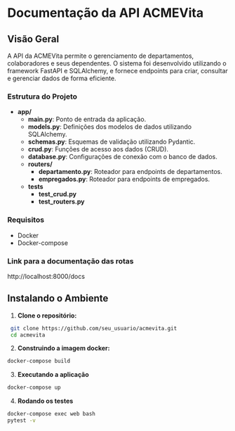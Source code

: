 # Documentação da API ACMEVita

## Visão Geral

A API da ACMEVita permite o gerenciamento de departamentos, colaboradores e seus dependentes. O sistema foi desenvolvido utilizando o framework FastAPI e SQLAlchemy, e fornece endpoints para criar, consultar e gerenciar dados de forma eficiente.

### Estrutura do Projeto

- **app/**
  - **main.py**: Ponto de entrada da aplicação.
  - **models.py**: Definições dos modelos de dados utilizando SQLAlchemy.
  - **schemas.py**: Esquemas de validação utilizando Pydantic.
  - **crud.py**: Funções de acesso aos dados (CRUD).
  - **database.py**: Configurações de conexão com o banco de dados.
  - **routers/**
    - **departamento.py**: Roteador para endpoints de departamentos.
    - **empregados.py**: Roteador para endpoints de empregados.
  - **tests**
    - **test_crud.py**
    - **test_routers.py**

### Requisitos

- Docker
- Docker-compose

### Link para a documentação das rotas
http://localhost:8000/docs

## Instalando o Ambiente

1. **Clone o repositório:**

  ```bash
   git clone https://github.com/seu_usuario/acmevita.git
   cd acmevita
   ```

2. **Construindo a imagem docker:**

  ```bash
  docker-compose build
  ```

3. **Executando a aplicação**
  ```bash
  docker-compose up
  ```

4. **Rodando os testes**
  ```bash
  docker-compose exec web bash
  pytest -v
  ```